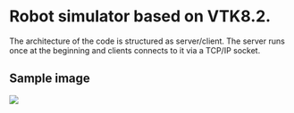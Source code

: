 # Robot simulator based on VTK8.2.

The architecture of the code is structured as server/client. The server runs once at the beginning and clients connects to it via a TCP/IP socket.


## Sample image

![](tps://github.com/pardi/robot_simulator/tree/master/images/panda_movement.gif)
